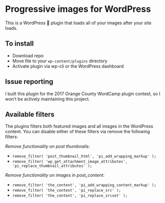 # Progressive images for WordPress
This is a WordPress 🔌 plugin that loads all of your images after your site loads.

## To install
* Download repo
* Move file to your `wp-content/plugins` directory
* Activate plugin via wp-cli or the WordPress dashboard

## Issue reporting
I built this plugin for the 2017 Orange County WordCamp plugin contest, so I won't be actively maintaining this project. 

## Available filters
The plugins  filters both featured images and all images in the WordPress content. You can disable either of these
filters via remove the following filters:

*Remove functionality on post thumbnails:*
* `remove_filter( 'post_thumbnail_html', 'pi_add_wrapping_markup' );`
* `remove_filter( 'wp_get_attachment_image_attributes', 'pi_replace_thumbnail_attributes' );`

*Remove functionality on images in post_content:*
* `remove_filter( 'the_content', 'pi_add_wrapping_content_markup' );`
* `remove_filter( 'the_content', 'pi_replace_src' );`
* `remove_filter( 'the_content', 'pi_replace_srcset' );`